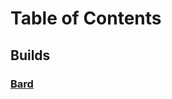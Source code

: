 # Table of Contents

  ## Builds
 ### [Bard](https://github.com/patricklleclerc/Lost-Ark/blob/main/Builds/Bard/README.md)
 
